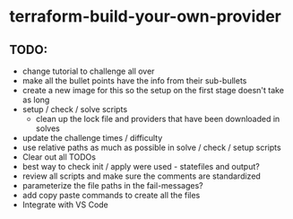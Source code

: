 # terraform-build-your-own-provider

## TODO:

- change tutorial to challenge all over
- make all the bullet points have the info from their sub-bullets
- create a new image for this so the setup on the first stage doesn't take as long
- setup / check / solve scripts
    - clean up the lock file and providers that have been downloaded in solves
- update the challenge times / difficulty
- use relative paths as much as possible in solve / check / setup scripts
- Clear out all TODOs
- best way to check init / apply were used - statefiles and output?
- review all scripts and make sure the comments are standardized
- parameterize the file paths in the fail-messages?
- add copy paste commands to create all the files
- Integrate with VS Code